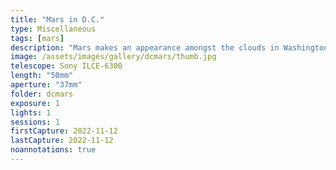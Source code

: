 ```yaml
---
title: "Mars in D.C."
type: Miscellaneous
tags: [mars]
description: "Mars makes an appearance amongst the clouds in Washington, D.C. The Monument has eyes only for Mars!"
image: /assets/images/gallery/dcmars/thumb.jpg
telescope: Sony ILCE-6300
length: "50mm"
aperture: "37mm"
folder: dcmars
exposure: 1
lights: 1
sessions: 1 
firstCapture: 2022-11-12
lastCapture: 2022-11-12
noannotations: true
---
```

